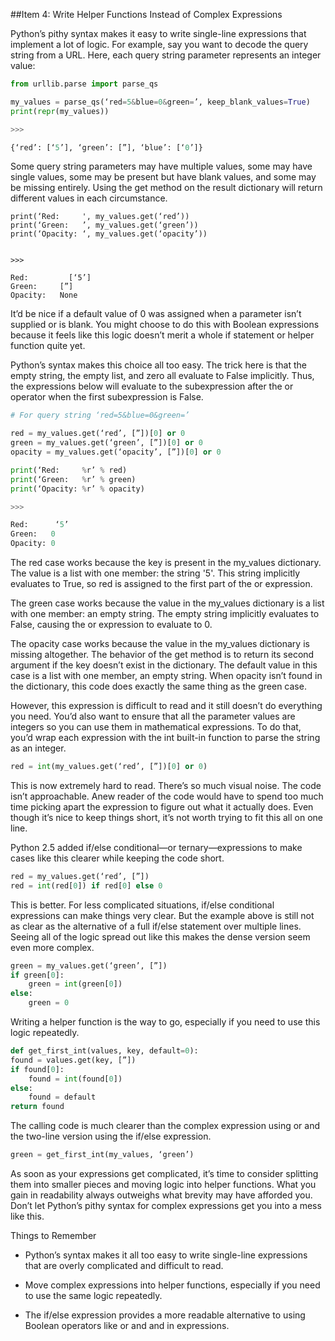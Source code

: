 ##Item 4: Write Helper Functions Instead of Complex Expressions

Python’s pithy syntax makes it easy to write single-line expressions that implement a lot of logic. For example, say you want to decode the query string from a URL. Here, each query string parameter represents an integer value:

```python
from urllib.parse import parse_qs

my_values = parse_qs(‘red=5&blue=0&green=’, keep_blank_values=True)
print(repr(my_values))

>>>

{‘red’: [‘5’], ‘green’: [”], ‘blue’: [‘0’]}
```

Some query string parameters may have multiple values, some may have single values, some may be present but have blank values, and some may be missing entirely. Using the get method on the result dictionary will return different values in each circumstance.

```
print(‘Red:     ', my_values.get(‘red’)) 
print(‘Green:   ’, my_values.get(‘green’))
print(‘Opacity: ‘, my_values.get(‘opacity’))


>>>

Red:	     [‘5’] 
Green:	   [”] 
Opacity:   None
```

It’d be nice if a default value of 0 was assigned when a parameter isn’t supplied or is blank. You might choose to do this with Boolean expressions because it feels like this logic doesn’t merit a whole if statement or helper function quite yet.

Python’s syntax makes this choice all too easy. The trick here is that the empty string, the empty list, and zero all evaluate to False implicitly. Thus, the expressions below will evaluate to the subexpression after the or operator when the first subexpression is False.

```python
# For query string ‘red=5&blue=0&green=’ 

red = my_values.get(‘red’, [”])[0] or 0 
green = my_values.get(‘green’, [”])[0] or 0
opacity = my_values.get(‘opacity’, [”])[0] or 0

print(‘Red:     %r’ % red) 
print(‘Green:   %r’ % green)
print(‘Opacity: %r’ % opacity)

>>>

Red:	  ‘5’
Green:	 0 
Opacity: 0
```

The red case works because the key is present in the my_values dictionary. The value is a list with one member: the string '5'. This string implicitly evaluates to True, so
red is assigned to the first part of the or expression.

The green case works because the value in the my_values dictionary is a list with one member: an empty string. The empty string implicitly evaluates to False, causing the or expression to evaluate to 0.

The opacity case works because the value in the my_values dictionary is missing altogether. The behavior of the get method is to return its second argument if the key doesn’t exist in the dictionary. The default value in this case is a list with one member, an empty string. When opacity isn’t found in the dictionary, this code does exactly the same thing as the green case.

However, this expression is difficult to read and it still doesn’t do everything you need. You’d also want to ensure that all the parameter values are integers so you can use them in mathematical expressions. To do that, you’d wrap each expression with the int built-in function to parse the string as an integer.

```python
red = int(my_values.get(‘red’, [”])[0] or 0)
```

This is now extremely hard to read. There’s so much visual noise. The code isn’t approachable. Anew reader of the code would have to spend too much time picking apart the expression to figure out what it actually does. Even though it’s nice to keep things short, it’s not worth trying to fit this all on one line.

Python 2.5 added if/else conditional—or ternary—expressions to make cases like this clearer while keeping the code short.

```python
red = my_values.get(‘red’, [”]) 
red = int(red[0]) if red[0] else 0
```

This is better. For less complicated situations, if/else conditional expressions can make things very clear. But the example above is still not as clear as the alternative of a full if/else statement over multiple lines. Seeing all of the logic spread out like this makes the dense version seem even more complex.

```python
green = my_values.get(‘green’, [”]) 
if green[0]:
    green = int(green[0]) 
else:
    green = 0
```

Writing a helper function is the way to go, especially if you need to use this logic repeatedly.

```python
def get_first_int(values, key, default=0): 
found = values.get(key, [”])
if found[0]:
    found = int(found[0]) 
else:
    found = default
return found
```

The calling code is much clearer than the complex expression using or and the two-line version using the if/else expression.

```python
green = get_first_int(my_values, ‘green’)
```

As soon as your expressions get complicated, it’s time to consider splitting them into smaller pieces and moving logic into helper functions. What you gain in readability always outweighs what brevity may have afforded you. Don’t let Python’s pithy syntax for complex expressions get you into a mess like this.


Things to Remember

* Python’s syntax makes it all too easy to write single-line expressions that are overly complicated and difficult to read.

* Move complex expressions into helper functions, especially if you need to use the same logic repeatedly.

* The if/else expression provides a more readable alternative to using Boolean operators like or and and in expressions.
